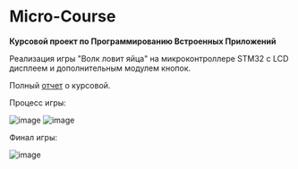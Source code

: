 # Micro-Course
**Курсовой проект по Программированию Встроенных Приложений**

Реализация игры "Волк ловит яйца" на микроконтроллере STM32 с LCD дисплеем и дополнительным модулем кнопок.

Полный [отчет](https://docs.google.com/document/d/18VqnHPXcIFfc6iXdZB7mnrj7EBjzPvbO/edit?usp=sharing&ouid=100533144359990559071&rtpof=true&sd=true) о курсовой.

Процесс игры:

![image](https://github.com/user-attachments/assets/cc21ee50-fc3e-4ee8-a07e-e04786a1890f)
![image](https://github.com/user-attachments/assets/960990a8-917b-48dc-8809-542d34dfb1ea)

Финал игры:

![image](https://github.com/user-attachments/assets/afaf705c-ccc1-4545-88fa-8b0d12199771)
